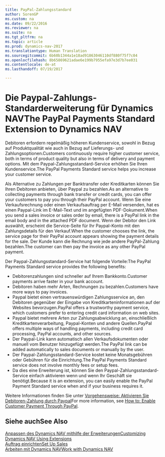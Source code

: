 ```yaml
---
title: PayPal-Zahlungsstandard
author: SorenGP
ms.custom: na
ms.date: 09/22/2016
ms.reviewer: na
ms.suite: na
ms.tgt_pltfrm: na
ms.topic: article
ms.prod: dynamics-nav-2017
ms.translationtype: Human Translation
ms.sourcegitcommit: 6b60b1344a1e18ad91863046110df880f75f7c04
ms.openlocfilehash: 8b65869621adae6e199b7955efa97e3d7b7ee031
ms.contentlocale: de-at
ms.lasthandoff: 07/19/2017

---
```


# <a name="the-paypal-payments-standard-extension-to-dynamics-nav"></a><span data-ttu-id="45376-102">Die Paypal-Zahlungs-Standarderweiterung für Dynamics NAV</span><span class="sxs-lookup"><span data-stu-id="45376-102">The PayPal Payments Standard Extension to Dynamics NAV</span></span>
<span data-ttu-id="45376-103">Debitoren erfordern regelmäßig höheren Kundenservice, sowohl in Bezug auf Produktqualität wie auch in Bezug auf Lieferungs- und Zahlungsoptionen.</span><span class="sxs-lookup"><span data-stu-id="45376-103">Customers continuously require higher customer service, both in terms of product quality but also in terms of delivery and payment options.</span></span> <span data-ttu-id="45376-104">Mit dem Paypal-Zahlungsstandard-Service erhöhen Sie Ihren Kundenservice.</span><span class="sxs-lookup"><span data-stu-id="45376-104">The PayPal Payments Standard service helps you increase your customer service.</span></span>

<span data-ttu-id="45376-105">Als Alternative zu Zahlungen per Banktransfer oder Kreditkarten können Sie Ihren Debitoren anbieten, über Paypal zu bezahlen.</span><span class="sxs-lookup"><span data-stu-id="45376-105">As an alternative to collecting payments through bank transfer or credit cards, you can offer your customers to pay you through their PayPal account.</span></span> <span data-ttu-id="45376-106">Wenn Sie eine Verkaufsrechnung oder einen Verkaufsauftrag per E-Mail versenden, hat es einen Paypal-Link im E-Mail-Text und im angefügten PDF-Dokument.</span><span class="sxs-lookup"><span data-stu-id="45376-106">When you send a sales invoice or sales order by email, there is a PayPal link in the email body and in the attached PDF document.</span></span> <span data-ttu-id="45376-107">Wenn der Debitor den Link auswählt, erscheint die Service-Seite für Ihr Paypal-Konto mit den Zahlungsdetails für den Verkauf.</span><span class="sxs-lookup"><span data-stu-id="45376-107">When the customer chooses the link, the service page for their PayPal account appears showing the payment details for the sale.</span></span> <span data-ttu-id="45376-108">Der Kunde kann die Rechnung wie jede andere PayPal-Zahlung bezahlen.</span><span class="sxs-lookup"><span data-stu-id="45376-108">The customer can then pay the invoice as any other PayPal payment.</span></span>

<span data-ttu-id="45376-109">Der Paypal-Zahlungsstandard-Service hat folgende Vorteile:</span><span class="sxs-lookup"><span data-stu-id="45376-109">The PayPal Payments Standard service provides the following benefits:</span></span>

- <span data-ttu-id="45376-110">Debitorenzahlungen sind schneller auf Ihrem Bankkonto.</span><span class="sxs-lookup"><span data-stu-id="45376-110">Customer payments arrive faster in your bank account.</span></span>
- <span data-ttu-id="45376-111">Debitoren haben mehr Arten, Rechnungen zu bezahlen.</span><span class="sxs-lookup"><span data-stu-id="45376-111">Customers have more ways to pay invoices.</span></span>
- <span data-ttu-id="45376-112">Paypal bietet einen vertrauenswürdigen Zahlungsservice an, den Debitoren gegenüber der Eingabe von Kreditkarteninformationen auf der Websites bevorzugen.</span><span class="sxs-lookup"><span data-stu-id="45376-112">PayPal offers a trustworthy payment service, which customers prefer to entering credit card information on web sites.</span></span>
- <span data-ttu-id="45376-113">Paypal bietet mehrere Arten zur Zahlungsabwicklung an, einschließlich Kreditkartenverarbeitung, Paypal-Konten und andere Quellen.</span><span class="sxs-lookup"><span data-stu-id="45376-113">PayPal offers multiple ways of handling payments, including credit card processing, PayPal accounts, and other sources.</span></span>
- <span data-ttu-id="45376-114">Der Paypal-Link kann automatisch allen Verkaufsdokumenten oder manuell vom Benutzer hinzugefügt werden.</span><span class="sxs-lookup"><span data-stu-id="45376-114">The PayPal link can be added automatically to sales documents or manually by the user.</span></span>
- <span data-ttu-id="45376-115">Der Paypal-Zahlungsstandard-Service kostet keine Monatsgebühren oder Gebühren für die Einrichtung.</span><span class="sxs-lookup"><span data-stu-id="45376-115">The PayPal Payments Standard service does not involve monthly fees or setup fees.</span></span>
- <span data-ttu-id="45376-116">Da dies eine Erweiterung ist, können Sie den Paypal-Zahlungsstandard-Service einfach aktivieren wenn und wenn Ihr Geschäft sie benötigt.</span><span class="sxs-lookup"><span data-stu-id="45376-116">Because it is an extension, you can easily enable the PayPal Payment Standard service when and if your business requires it.</span></span>  

<span data-ttu-id="45376-117">Weitere Informationen finden Sie unter [Vorgehensweise: Aktivieren Sie Debitoren-Zahlung durch Paypal](sales-how-enable-customer-payments-paypal.md)</span><span class="sxs-lookup"><span data-stu-id="45376-117">For more information, see [How to: Enable Customer Payment Through PayPal](sales-how-enable-customer-payments-paypal.md).</span></span>

## <a name="see-also"></a><span data-ttu-id="45376-118">Siehe auch</span><span class="sxs-lookup"><span data-stu-id="45376-118">See Also</span></span>  
[<span data-ttu-id="45376-119">Anpassen des Dynamics NAV mithilfe der Erweiterungen</span><span class="sxs-lookup"><span data-stu-id="45376-119">Customizing Dynamics NAV Using Extensions</span></span>](ui-extensions.md)  
[<span data-ttu-id="45376-120">Auftrag einrichten</span><span class="sxs-lookup"><span data-stu-id="45376-120">Set Up Sales</span></span>](sales-setup-sales.md)  
[<span data-ttu-id="45376-121">Arbeiten mit Dynamics NAV</span><span class="sxs-lookup"><span data-stu-id="45376-121">Work with Dynamics NAV</span></span>](ui-work-product.md)

